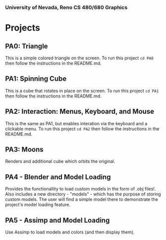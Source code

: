 ### University of Nevada, Reno CS 480/680 Graphics

# Projects

## PA0: Triangle
This is a simple colored triangle on the screen. To run this project ```cd PA0``` then follow the instructions in the README.md.

## PA1: Spinning Cube
This is a cube that rotates in place on the screen. To run this project ```cd PA1``` then follow the instructions in the README.md.

## PA2: Interaction: Menus, Keyboard, and Mouse
This is the same as PA1, but enables interation via the keyboard and a clickable menu. To run this project ```cd PA2``` then follow the instructions in the README.md.

## PA3: Moons
Renders and additional cube which orbits the original.

## PA4 - Blender and Model Loading
Provides the functionallity to load custom models in the form of .obj files!. Also includes a new directory - "models" - which has the purpose of storing custom models. The user will find a simple model there to demonstrate the project's model loading feature.

## PA5 - Assimp and Model Loading
Use Assimp to load models and colors (and then display them).

